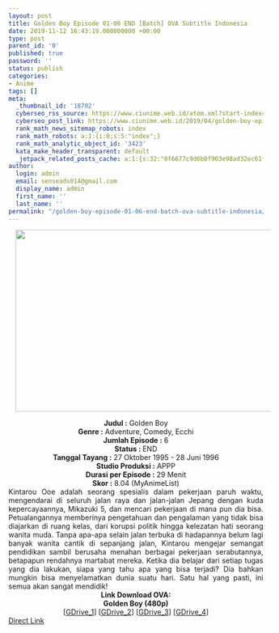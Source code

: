 ```yaml
---
layout: post
title: Golden Boy Episode 01-06 END [Batch] OVA Subtitle Indonesia
date: 2019-11-12 16:43:19.000000000 +00:00
type: post
parent_id: '0'
published: true
password: ''
status: publish
categories:
- Anime
tags: []
meta:
  _thumbnail_id: '18702'
  cyberseo_rss_source: https://www.ciunime.web.id/atom.xml?start-index=1951&max-results=150
  cyberseo_post_link: https://www.ciunime.web.id/2019/04/golden-boy-episode-01-06-end-batch-ova.html
  rank_math_news_sitemap_robots: index
  rank_math_robots: a:1:{i:0;s:5:"index";}
  rank_math_analytic_object_id: '3423'
  kata_make_header_transparent: default
  _jetpack_related_posts_cache: a:1:{s:32:"8f6677c9d6b0f903e98ad32ec61f8deb";a:2:{s:7:"expires";i:1651574416;s:7:"payload";a:0:{}}}
author:
  login: admin
  email: senseads014@gmail.com
  display_name: admin
  first_name: ''
  last_name: ''
permalink: "/golden-boy-episode-01-06-end-batch-ova-subtitle-indonesia/"
---
```

<div class="separator" style="clear: both; text-align: center;"><a href="https://1.bp.blogspot.com/-UgQnKrHQcTY/XL3WALCyg3I/AAAAAAAAS4I/0RRFojrU3W4WEH663POpZWCe6fSlishEwCLcBGAs/s1600/Golden%2BBoy.jpg" imageanchor="1" style="margin-left: 1em; margin-right: 1em;"><img border="0" data-original-height="720" data-original-width="1280" height="360" src="{{ site.baseurl }}/assets/2019/11/Golden%2BBoy.jpg" width="640" /></a></div>
<p>
<div style="text-align: center;"><b>Judul</b><b><b> </b>:</b> Golden Boy</div>
<div style="text-align: center;"><b><b>Genre :</b></b> Adventure, Comedy, Ecchi</div>
<div style="text-align: center;"><b>Jumlah Episode :</b> 6<br /><b>Status :&nbsp;</b>END<br /><b>Tanggal Tayang :</b> 27 Oktober 1995 - 28 Juni 1996<br /><b>Studio Produksi :</b> APPP<br /><b>Durasi per Episode :</b> 29 Menit</div>
<div style="text-align: center;"><b>Skor :</b> 8.04 (MyAnimeList)</div>
<div style="text-align: center;"></div>
<div style="text-align: justify;">Kintarou Ooe adalah seorang spesialis dalam pekerjaan paruh waktu, mengendarai di seluruh jalan raya dan jalan-jalan Jepang dengan kuda kepercayaannya, Mikazuki 5, dan mencari pekerjaan di mana pun dia bisa. Petualangannya memberinya pengetahuan dan pengalaman yang tidak bisa diajarkan di ruang kelas, dari korupsi politik hingga kelezatan hati seorang wanita muda. Tanpa apa-apa selain jalan terbuka di hadapannya belum lagi banyak wanita cantik di sepanjang jalan, Kintarou mengejar semangat pendidikan sambil berusaha menahan berbagai pekerjaan serabutannya, betapapun rendahnya martabat mereka. Ketika dia belajar dari setiap tugas yang dia lakukan, siapa yang tahu apa yang bisa terjadi? Dia bahkan mungkin bisa menyelamatkan dunia suatu hari. Satu hal yang pasti, ini semua akan sangat mendidik!</div>
<div style="text-align: justify;"></div>
<div style="text-align: justify;"></div>
<div style="text-align: center;"><b>Link Download OVA:</b></div>
<div style="text-align: center;"><b>Golden Boy (480p)</b></div>
<div style="text-align: center;">[<a href="https://drive.google.com/uc?id=18H9ej4MY2m6tA69qPRx4ZetyTK6351yb" target="_blank" rel="noopener">GDrive_1</a>] [<a href="https://drive.google.com/uc?export=download&amp;id=127HJlZEqK08fPNEc3C4KCc2VYTwQ3fOd" target="_blank" rel="noopener">GDrive_2</a>] [<a href="https://drive.google.com/uc?export=download&amp;id=1X5DwFDIrQIRBWfQwjEea7lWvWPvhuNjT" target="_blank" rel="noopener">GDrive_3</a>] [<a href="https://drive.google.com/uc?export=download&amp;id=1f5lWjwbTYTYFVNC-BernMyh3sndv0E1s" target="_blank" rel="noopener">GDrive_4</a>]</div>
<link rel="stylesheet" href="https://cdnjs.cloudflare.com/ajax/libs/font-awesome/4.7.0/css/font-awesome.min.css" />
<div class="divbtn"> <a href="https://handymansurrender.com/fihup8buzv?key=94550f7ce39444073321dde3b8782f97" class="btn"><i class="fa fa-download"></i> Direct Link</a> </div>
